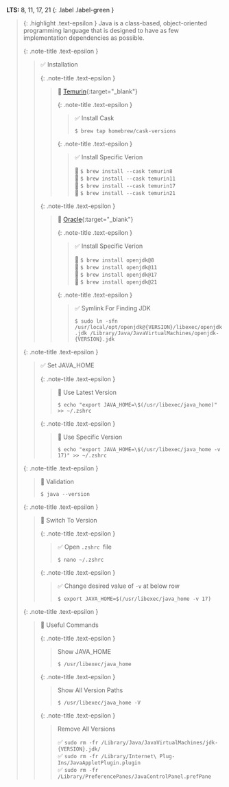 **LTS:** 8, 11, 17, 21
{: .label .label-green }

> {: .highlight .text-epsilon }
> Java is a class-based, object-oriented programming language that is designed to have as few implementation dependencies as possible.
>
>
> {: .note-title .text-epsilon } 
>> ✅ Installation
>>
>> {: .note-title .text-epsilon } 
>>> 🔘 [Temurin](https://adoptium.net){:target="\_blank"}
>>>
>>> {: .note-title .text-epsilon } 
>>>> ✅ Install Cask
>>>>
>>>> `$ brew tap homebrew/cask-versions`
>>>
>>> {: .note-title .text-epsilon } 
>>>> ✅ Install Specific Verion
>>>>
>>>> 🔘 `$ brew install --cask temurin8` <br>
>>>> 🔘 `$ brew install --cask temurin11` <br>
>>>> 🔘 `$ brew install --cask temurin17` <br>
>>>> 🔘 `$ brew install --cask temurin21`
>>
>>
>> {: .note-title .text-epsilon } 
>>> 🔘 [Oracle](https://openjdk.org){:target="\_blank"}
>>>
>>> {: .note-title .text-epsilon } 
>>>> ✅ Install Specific Verion
>>>>
>>>> 🔘 `$ brew install openjdk@8` <br>
>>>> 🔘 `$ brew install openjdk@11` <br>
>>>> 🔘 `$ brew install openjdk@17` <br>
>>>> 🔘 `$ brew install openjdk@21`
>>>
>>> {: .note-title .text-epsilon } 
>>>> ✅ Symlink For Finding JDK
>>>>
>>>> `$ sudo ln -sfn /usr/local/opt/openjdk@{VERSION}/libexec/openjdk.jdk /Library/Java/JavaVirtualMachines/openjdk-{VERSION}.jdk`
>
>
> {: .note-title .text-epsilon }
>> ✅ Set JAVA_HOME
>>
>> {: .note-title .text-epsilon }
>>> 🔘 Use Latest Version
>>>
>>> `$ echo "export JAVA_HOME=\$(/usr/libexec/java_home)" >> ~/.zshrc`
>>
>> {: .note-title .text-epsilon }
>>> 🔘 Use Specific Version
>>>
>>> `$ echo "export JAVA_HOME=\$(/usr/libexec/java_home -v 17)" >> ~/.zshrc`
>
>
> {: .note-title .text-epsilon }
>> 🔲 Validation
>>
>> `$ java --version`
>
>
> {: .note-title .text-epsilon }
>> 🔲 Switch To Version
>>
>> {: .note-title .text-epsilon }
>>> ✅ Open `.zshrc `file
>>>
>>> `$ nano ~/.zshrc`
>>
>> {: .note-title .text-epsilon }
>>> ✅ Change desired value of `-v` at below row
>>>
>>> `$ export JAVA_HOME=$(/usr/libexec/java_home -v 17)`
>
>
> {: .note-title .text-epsilon }
>> 🔲 Useful Commands
>>
>> {: .note-title .text-epsilon }
>>> Show JAVA_HOME
>>>
>>> `$ /usr/libexec/java_home`
>>
>> {: .note-title .text-epsilon }
>>> Show All Version Paths
>>>
>>> `$ /usr/libexec/java_home -V`
>>
>> {: .note-title .text-epsilon }
>>> Remove All Versions
>>>
>>> ✅ `sudo rm -fr /Library/Java/JavaVirtualMachines/jdk-{VERSION}.jdk/` <br>
>>> ✅ `sudo rm -fr /Library/Internet\ Plug-Ins/JavaAppletPlugin.plugin` <br>
>>> ✅ `sudo rm -fr /Library/PreferencePanes/JavaControlPanel.prefPane`
